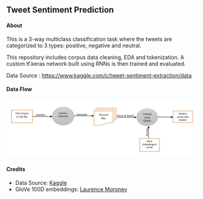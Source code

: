 ## Tweet Sentiment Prediction

#### About
This is a 3-way multiclass classification task where the tweets are categorized to 3 types: positive, negative and neutral.

This repository includes corpus data cleaning, EDA and tokenization. A custom tf.keras network built using RNNs is then trained and evaluated.</br>

Data Source : https://www.kaggle.com/c/tweet-sentiment-extraction/data


#### Data Flow

![alt text](Flow.JPG "Data Flow")


#### Credits

* Data Source: [Kaggle](https://www.kaggle.com/c/tweet-sentiment-extraction/data)
* GloVe 100D embeddings: [Laurence Moroney](https://github.com/lmoroney)
